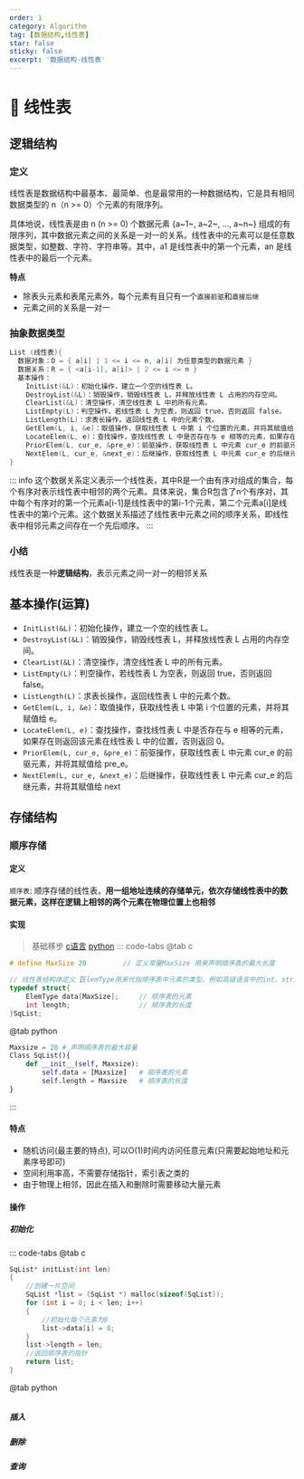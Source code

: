 ```yaml
---
order: 1
category: Algorithm
tag: [数据结构,线性表]
star: false
sticky: false
excerpt: '数据结构-线性表'
---
```

# :frog: 线性表
## 逻辑结构
### 定义
线性表是数据结构中最基本、最简单、也是最常用的一种数据结构，它是具有相同数据类型的 n（n >= 0）个元素的有限序列。

具体地说，线性表是由 n (n >= 0) 个数据元素 {a~1~, a~2~, ..., a~n~} 组成的有限序列，其中数据元素之间的关系是一对一的关系。线性表中的元素可以是任意数据类型，如整数、字符、字符串等。其中，a1 是线性表中的第一个元素，an 是线性表中的最后一个元素。

**特点**
- 除表头元素和表尾元素外，每个元素有且只有一个`直接前驱`和`直接后继`
- 元素之间的关系是一对一
### 抽象数据类型
``` c
List (线性表){
  数据对象：D = { a[i] | 1 <= i <= n, a[i] 为任意类型的数据元素 }
  数据关系：R = { <a[i-1], a[i]> | 2 <= i <= n }
  基本操作：
    InitList(&L)：初始化操作，建立一个空的线性表 L。
    DestroyList(&L)：销毁操作，销毁线性表 L，并释放线性表 L 占用的内存空间。
    ClearList(&L)：清空操作，清空线性表 L 中的所有元素。
    ListEmpty(L)：判空操作，若线性表 L 为空表，则返回 true，否则返回 false。
    ListLength(L)：求表长操作，返回线性表 L 中的元素个数。
    GetElem(L, i, &e)：取值操作，获取线性表 L 中第 i 个位置的元素，并将其赋值给 e。
    LocateElem(L, e)：查找操作，查找线性表 L 中是否存在与 e 相等的元素，如果存在则返回该元素在线性表 L 中的位置，否则返回 0。
    PriorElem(L, cur_e, &pre_e)：前驱操作，获取线性表 L 中元素 cur_e 的前驱元素，并将其赋值给 pre_e。
    NextElem(L, cur_e, &next_e)：后继操作，获取线性表 L 中元素 cur_e 的后继元素，并将其赋值给 next
}
```
::: info 
这个数据关系定义表示一个线性表，其中R是一个由有序对组成的集合，每个有序对表示线性表中相邻的两个元素。具体来说，集合R包含了n个有序对，其中每个有序对的第一个元素a[i-1]是线性表中的第i-1个元素，第二个元素a[i]是线性表中的第i个元素。这个数据关系描述了线性表中元素之间的顺序关系，即线性表中相邻元素之间存在一个先后顺序。
:::
### 小结
线性表是一种**逻辑结构**，表示元素之间一对一的相邻关系

## 基本操作(运算)
- `InitList(&L)`：初始化操作，建立一个空的线性表 L。
- `DestroyList(&L)`：销毁操作，销毁线性表 L，并释放线性表 L 占用的内存空间。
- `ClearList(&L)`：清空操作，清空线性表 L 中的所有元素。
- `ListEmpty(L)`：判空操作，若线性表 L 为空表，则返回 true，否则返回 false。
- `ListLength(L)`：求表长操作，返回线性表 L 中的元素个数。
- `GetElem(L, i, &e)`：取值操作，获取线性表 L 中第 i 个位置的元素，并将其赋值给 e。
- `LocateElem(L, e)`：查找操作，查找线性表 L 中是否存在与 e 相等的元素，如果存在则返回该元素在线性表 L 中的位置，否则返回 0。
- `PriorElem(L, cur_e, &pre_e)`：前驱操作，获取线性表 L 中元素 cur_e 的前驱元素，并将其赋值给 pre_e。
- `NextElem(L, cur_e, &next_e)`：后继操作，获取线性表 L 中元素 cur_e 的后继元素，并将其赋值给 next

## 存储结构

### 顺序存储
#### 定义
`顺序表`: 顺序存储的线性表，**用一组地址连续的存储单元，依次存储线性表中的数据元素，这样在逻辑上相邻的两个元素在物理位置上也相邻**
#### 实现
> 基础移步     [c语言](/code/language/c/)         [python](/code/language/python/)
::: code-tabs
@tab c
```c
# define MaxSize 20         // 定义常量MaxSize 用来声明顺序表的最大长度

// 线性表结构体定义【ElemType用来代指顺序表中元素的类型，例如高级语言中的int、string....】
typedef struct{
    ElemType data[MaxSize];     // 顺序表的元素
    int length;                 // 顺序表的长度
}SqList;
```
@tab python
```python
Maxsize = 20 # 声明顺序表的最大容量
Class SqList(){
    def __init__(self, Maxsize):
        self.data = [Maxsize]   # 顺序表的元素
        self.length = Maxsize   # 顺序表的长度
}
```
:::

#### 特点
- 随机访问(最主要的特点), 可以O(1)时间内访问任意元素(只需要起始地址和元素序号即可)
- 空间利用率高，不需要存储指针，索引表之类的
- 由于物理上相邻，因此在插入和删除时需要移动大量元素
#### 操作
##### 初始化
::: code-tabs
@tab c
```c
SqList* initList(int len)
{
    //创建一片空间
    SqList *list = (SqList *) malloc(sizeof(SqList));
    for (int i = 0; i < len; i++)
    {
        //初始化每个元素为0
        list->data[i] = 0;
    }
    list->length = len;
    //返回顺序表的指针
    return list;
}
```
@tab python
```python
```
##### 插入

##### 删除
##### 查询
